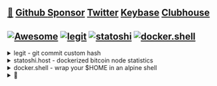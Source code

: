 ## [🐝](https://keyserver.ubuntu.com/pks/lookup?search=randy.lee.mcmillan%40gmail.com&fingerprint=on&op=vindex) [Github ](http://github.com/randymcmillan) [Sponsor](https://github.com/sponsors/RandyMcMillan)  [Twitter](https://twitter.com/RandyMcMillan) [Keybase](https://randymcmillan.keybase.pub) [Clubhouse](https://clubhouse.com/@randymcmillan)
<AUTOMATION>
<p>

## [![Awesome](https://awesome.re/badge.svg)](https://github.com/RandyMcMillan/randymcmillan/blob/master/sources/awesome.md) [![legit](https://github.com/RandyMcMillan/legit/actions/workflows/automate.yml/badge.svg)](https://github.com/RandyMcMillan/legit/actions/workflows/automate.yml) [![statoshi](https://github.com/bitcoincore-dev/statoshi/actions/workflows/statoshi.yml/badge.svg)](https://github.com/bitcoincore-dev/statoshi/actions/workflows/statoshi.yml) [![docker.shell](https://github.com/RandyMcMillan/docker.shell/actions/workflows/docker.shell.yml/badge.svg)](https://github.com/RandyMcMillan/docker.shell/actions/workflows/docker.shell.yml)

<CENTER></CENTER>

</p>
</AUTOMATION>

<details>
<summary>legit - git commit custom hash</summary>

```shell
git clone https://github.com/RandyMcMillan/legit.git ~/legit && \
cd ~/legit && ./make-legit.sh
```
</p>
</details>
<details>
<summary>statoshi.host - dockerized bitcoin node statistics</summary>

```shell
/bin/bash -c "$(curl -fsSL https://raw.githubusercontent.com/Homebrew/install/HEAD/install.sh)" && \
brew install docker docker-compose make && \
git clone https://github.com/bitcoincore-dev/statoshi.host.git ~/statoshi.host && \
cd ~/statoshi.host && make init run user=root port=80
```
</p>
</details>
<details>
<summary>docker.shell - wrap your $HOME in an alpine shell</summary>

```shell
git clone https://github.com/RandyMcMillan/docker.shell.git ~/docker.shell && \
cd docker.shell && \
make shell user=root
```
</p>
</details>

<details>
<summary>👀</summary>
<p>

```shell
seq 0 947 | (while read -r n; do bitcoin-cli gettxout \
54e48e5f5c656b26c3bca14a8c95aa583d07ebe84dde3b7dd4a78f4e4186e713 $n \
| jq -r '.scriptPubKey.asm' | awk '{ print $2 $3 $4 }'; done) | \
tr -d '\n' | cut -c 17-368600 | xxd -r -p > bitcoin.pdf
```

</p>
</details>